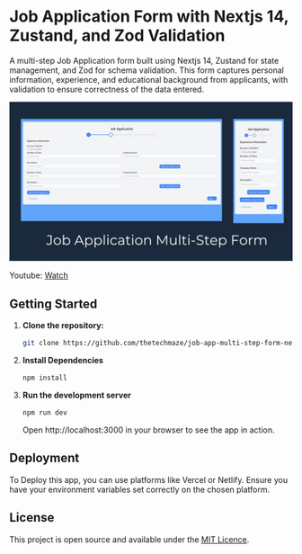 # Job Application Form with Nextjs 14, Zustand, and Zod Validation

A multi-step Job Application form built using Nextjs 14, Zustand for state management, and Zod for schema validation. This form captures personal information, experience, and educational background from applicants, with validation to ensure correctness of the data entered.

![thumbnail](./thumbnail.png)

Youtube: [Watch](https://www.youtube.com/watch?v=xgveNLZ2Rh4)

## Getting Started

1.  **Clone the repository:**

    ```bash
    git clone https://github.com/thetechmaze/job-app-multi-step-form-nextjs.git
    ```

2.  **Install Dependencies**

    ```bash
    npm install
    ```

3.  **Run the development server**

    ```bash
    npm run dev
    ```

    Open http://localhost:3000 in your browser to see the app in action.

## Deployment

To Deploy this app, you can use platforms like Vercel or Netlify. Ensure you have your environment variables set correctly on the chosen platform.

## License

This project is open source and available under the [MIT Licence](./LICENCE).
